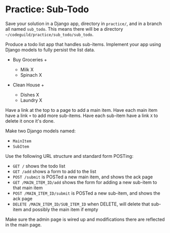 # Practice: Sub-Todo

Save your solution in a Django app, directory in `practice/`, and in a branch all named `sub_todo`.
This means there will be a directory `~/codeguild/practice/sub_todo/sub_todo`.

Produce a todo list app that handles sub-items.
Implement your app using Django models to fully persist the list data.

*   Buy Groceries +

    * Milk X
    * Spinach X

*   Clean House +

    * Dishes X
    * Laundry X

Have a link at the top to a page to add a main item.
Have each main item have a link `+` to add more sub-items.
Have each sub-item have a link `X` to delete it once it's done.

Make two Django models named:

* `MainItem`
* `SubItem`

Use the following URL structure and standard form POSTing:

* `GET /` shows the todo list
* `GET /add` shows a form to add to the list
* `POST /submit` is POSTed a new main item, and shows the ack page
* `GET /MAIN_ITEM_ID/add` shows the form for adding a new sub-item to that main item
* `POST /MAIN_ITEM_ID/submit` is POSTed a new sub-item, and shows the ack page
* `DELETE /MAIN_ITEM_ID/SUB_ITEM_ID` when DELETE, will delete that sub-item and possibly the main item if empty

Make sure the admin page is wired up and modifications there are reflected in the main page.

